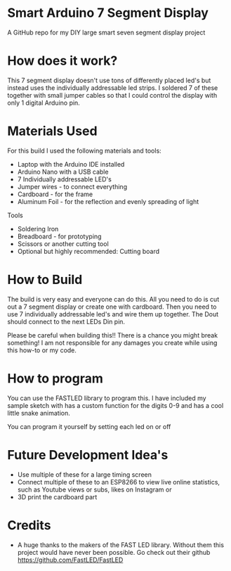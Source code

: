 # Smart Arduino 7 Segment Display
A GitHub repo for my DIY large smart seven segment display project
# How does it work?
This 7 segment display doesn't use tons of differently placed led's but instead uses the individually addressable led strips. I soldered 7 of these together with small jumper cables so that I could control the display with only 1 digital Arduino pin. 
# Materials Used
For this build I used the following materials and tools:
- Laptop with the Arduino IDE installed
- Arduino Nano with a USB cable
- 7 Individually addressable LED's
- Jumper wires - to connect everything
- Cardboard - for the frame
- Aluminum Foil - for the reflection and evenly spreading of light

Tools
- Soldering Iron
- Breadboard - for prototyping
- Scissors or another cutting tool
- Optional but highly recommended: Cutting board

# How to Build

The build is very easy and everyone can do this. All you need to do is cut out a 7 segment display or create one with cardboard. Then you need to use 7 individually addressable led's and wire them up together. The Dout should connect to the next LEDs Din pin.

Please be careful when building this!! There is a chance you might break something! I am not responsible for any damages you create while using this how-to or my code.

# How to program
You can use the FASTLED library to program this. I have included my sample sketch with has a custom function for the digits 0-9 and has a cool little snake animation. 

You can program it yourself by setting each led on or off
# Future Development Idea's
- Use multiple of these for a large timing screen
- Connect multiple of these to an ESP8266 to view live online statistics, such as Youtube views or subs, likes on Instagram or 
- 3D print the cardboard part

# Credits
- A huge thanks to the makers of the FAST LED library. Without them this project would have never been possible. Go check out their github https://github.com/FastLED/FastLED 
